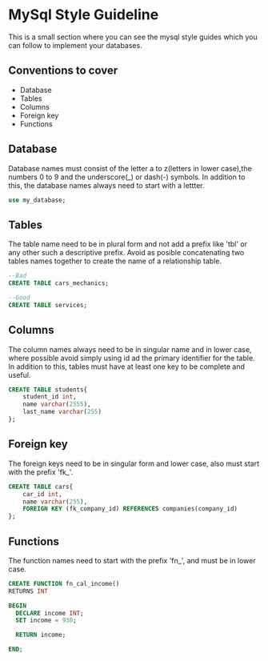 
# MySql Style Guideline

This is a small section where you can see the mysql style guides which you can follow to implement your databases.



## Conventions to cover

- Database
- Tables
- Columns
- Foreign key
- Functions

  
## Database
Database names must consist of the letter a to z(letters in lower case),the numbers 0 to 9 and the underscore(_) or dash(-) symbols. In addition to this, the database 
names always need to start with a lettter.


```sql
use my_database;
```


## Tables
The table name need to be in plural form and not add a prefix like 'tbl' or any other such a descriptive prefix. Avoid as posible concatenating two tables names together to create the name of a relationship
table.

```sql
--Bad
CREATE TABLE cars_mechanics;

--Good
CREATE TABLE services;
```

## Columns
The column names always need to be in singular name and in lower case, where possible avoid simply using id ad the primary identifier for the table. In addition to this, tables must have at least one key to be complete and useful.

```sql
CREATE TABLE students{
    student_id int,
    name varchar(2555),
    last_name varchar(255)
};
```

## Foreign key
The foreign keys need to be in singular form and lower case, also must start with the prefix 'fk_'.

```sql
CREATE TABLE cars{
    car_id int,
    name varchar(255),
    FOREIGN KEY (fk_company_id) REFERENCES companies(company_id)
};
```

## Functions
The function names need to start with the prefix 'fn_', and must be in lower case.

```sql
CREATE FUNCTION fn_cal_income()
RETURNS INT 

BEGIN
  DECLARE income INT;
  SET income = 930;

  RETURN income;

END;

```


  
